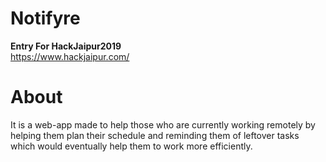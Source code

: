 # Notifyre
<b>Entry For HackJaipur2019</b><br>https://www.hackjaipur.com/<br>
# About
It is a web-app made to help those who are currently working remotely by helping them plan their schedule and reminding them of leftover tasks which would eventually help them to work more efficiently.
